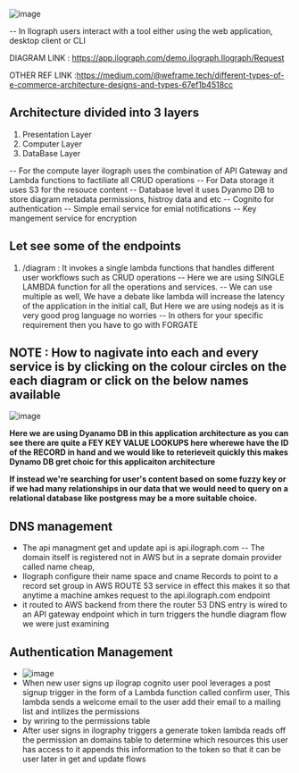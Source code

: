![image](https://github.com/pavankumar0077/Aws-Devops/assets/40380941/aed97f5b-502b-4677-8227-74314bc632cb)

-- In Ilograph users interact with a tool either using the web application, desktop client or CLI 


DIAGRAM LINK : https://app.ilograph.com/demo.ilograph.Ilograph/Request

OTHER REF LINK :https://medium.com/@weframe.tech/different-types-of-e-commerce-architecture-designs-and-types-67ef1b4518cc

Architecture divided into 3 layers
--
1) Presentation Layer
2) Computer Layer
3) DataBase Layer

-- For the compute layer ilograph uses the combination of API Gateway and Lambda functions to factiliate all CRUD operations
-- For Data storage it uses S3 for the resouce content 
-- Database level it uses Dyanmo DB to store diagram metadata permissions, histroy data and etc
-- Cognito for authentication 
-- Simple email service for emial notifications 
-- Key mangement service for encryption

Let see some of the endpoints
--
1) /diagram : It invokes a single lambda functions that handles different user workflows such as CRUD operations
-- Here we are using SINGLE LAMBDA function for all the operations and services.
   -- We can use multiple as well, We have a debate like lambda will increase the latency of the application in the initial call, But Here we are using nodejs as it is very good prog language no worries
   -- In others for your specific requirement then you have to go with FORGATE

## NOTE : How to nagivate into each and every service is by clicking on the colour circles on the each diagram or click on the below names available 

![image](https://github.com/pavankumar0077/Aws-Devops/assets/40380941/3af78b16-5256-42ef-8d51-5f4bb33f51da)

**Here we are using Dyanamo DB in this application architecture as you can see there are quite a FEY KEY VALUE LOOKUPS 
here wherewe have the ID of the RECORD in hand and we would like to reterieveit quickly this makes Dynamo DB gret choic for this applicaiton architecture**

**If instead we're searching for user's content based on some fuzzy key or if we had many relationships in our data that we would need to query on a relational database like postgress may be a more suitable choice.**

DNS management
--
- The api managment get and update api is api.ilograph.com -- The domain itself is registered not in AWS but in a seprate domain provider called name cheap,
- Ilograph configure their name space and cname Records to point to a record set group in AWS ROUTE 53 service in effect this makes it so that anytime a machine amkes request to the api.ilograph.com endpoint
- it routed to AWS backend from there the router 53 DNS entry is wired to an API gateway endpoint which in turn triggers the hundle diagram flow we were just examining


Authentication Management
--
- ![image](https://github.com/pavankumar0077/Aws-Devops/assets/40380941/0e01aad4-ca30-4b5a-9585-38244c8d2aab)
- When new user signs up ilograp cognito user pool leverages a post signup trigger in the form of a Lambda function called confirm user, This lambda sends a welcome email to the user add their email to a mailing list and intilizes the permissions
- by wriring to  the permissions table
- After user signs in ilography triggers a generate token lambda  reads off the permission an domains table to determine which resources this user has access to it appends this information to the token so that it can be user later in get and update flows 




